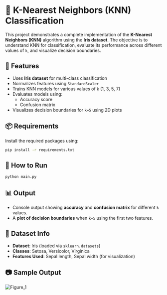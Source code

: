 
# 🧠 K-Nearest Neighbors (KNN) Classification

This project demonstrates a complete implementation of the **K-Nearest Neighbors (KNN)** algorithm using the **Iris dataset**. The objective is to understand KNN for classification, evaluate its performance across different values of `k`, and visualize decision boundaries.

## 🚀 Features

- Uses **Iris dataset** for multi-class classification
- Normalizes features using `StandardScaler`
- Trains KNN models for various values of `k` (1, 3, 5, 7)
- Evaluates models using:
  - Accuracy score
  - Confusion matrix
- Visualizes decision boundaries for `k=5` using 2D plots

## 📦 Requirements

Install the required packages using:

```bash
pip install -r requirements.txt
```

## 🧪 How to Run

```bash
python main.py
```

## 📊 Output

- Console output showing **accuracy** and **confusion matrix** for different `k` values.
- A **plot of decision boundaries** when `k=5` using the first two features.

## 📘 Dataset Info

- **Dataset**: Iris (loaded via `sklearn.datasets`)
- **Classes**: Setosa, Versicolor, Virginica
- **Features Used**: Sepal length, Sepal width (for visualization)

## 📷 Sample Output

![Figure_1](https://github.com/user-attachments/assets/e3559f2d-d2ca-4b8c-82a3-ab482a5a342c)


